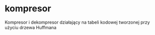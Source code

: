 # kompresor
Kompresor i dekompresor działający na tabeli kodowej tworzonej przy użyciu drzewa Huffmana
